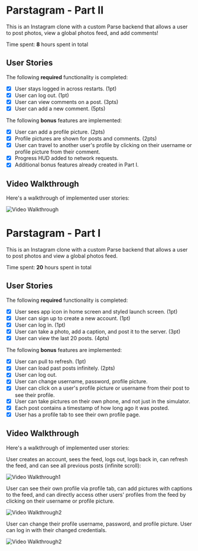 # Parstagram - Part II

This is an Instagram clone with a custom Parse backend that allows a user to post photos, view a global photos feed, and add comments!

Time spent: **8** hours spent in total

## User Stories

The following **required** functionality is completed:

- [X] User stays logged in across restarts. (1pt)
- [X] User can log out. (1pt)
- [X] User can view comments on a post. (3pts)
- [X] User can add a new comment. (5pts)

The following **bonus** features are implemented:

- [X] User can add a profile picture. (2pts)
- [X] Profile pictures are shown for posts and comments. (2pts)
- [X] User can travel to another user's profile by clicking on their username or profile picture from their comment.
- [X] Progress HUD added to network requests.
- [X] Additional bonus features already created in Part I.

## Video Walkthrough

Here's a walkthrough of implemented user stories:

<img src='http://i.imgur.com/link/to/your/gif/file.gif' title='Video Walkthrough' width='' alt='Video Walkthrough' />


# Parstagram - Part I

This is an Instagram clone with a custom Parse backend that allows a user to post photos and view a global photos feed.

Time spent: **20** hours spent in total

## User Stories

The following **required** functionality is completed:

- [X] User sees app icon in home screen and styled launch screen. (1pt)
- [X] User can sign up to create a new account. (1pt)
- [X] User can log in. (1pt)
- [X] User can take a photo, add a caption, and post it to the server. (3pt)
- [X] User can view the last 20 posts. (4pts)

The following **bonus** features are implemented:

- [X] User can pull to refresh. (1pt)
- [X] User can load past posts infinitely. (2pts)
- [x] User can log out.
- [X] User can change username, password, profile picture.
- [X] User can click on a user's profile picture or username from their post to see their profile.
- [X] User can take pictures on their own phone, and not just in the simulator.
- [X] Each post contains a timestamp of how long ago it was posted.
- [X] User has a profile tab to see their own profile page.

## Video Walkthrough

Here's a walkthrough of implemented user stories:

User creates an account, sees the feed, logs out, logs back in, can refresh the feed, and
can see all previous posts (infinite scroll):

<img src='https://i.imgur.com/bP0va2e.gif' title='Video Walkthrough' width='' alt='Video Walkthrough1' />

User can see their own profile via profile tab, can add pictures with captions to the feed, and can directly access other users' profiles from the feed by clicking on their username or profile picture.

<img src='https://i.imgur.com/8e9pr2x.gif' title='Video Walkthrough' width='' alt='Video Walkthrough2' />

User can change their profile username, password, and profile picture. User can log in with their
changed credentials.

<img src='https://i.imgur.com/tXDr6hV.gif' title='Video Walkthrough' width='' alt='Video Walkthrough2' />
